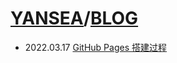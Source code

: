 # [YANSEA](https://yansea.cc)/[BLOG](https://yansea.cc/blog)

- 2022.03.17 [GitHub Pages 搭建过程][220317]

[220317]:./220317-github-pages-building-process
